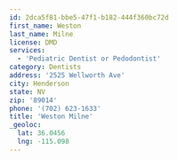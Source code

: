 ```yaml
---
id: 2dca5f81-bbe5-47f1-b182-444f360bc72d
first_name: Weston
last_name: Milne
license: DMD
services:
  - 'Pediatric Dentist or Pedodontist'
category: Dentists
address: '2525 Wellworth Ave'
city: Henderson
state: NV
zip: '89014'
phone: '(702) 623-1633'
title: 'Weston Milne'
_geoloc:
  lat: 36.0456
  lng: -115.098
---
```


